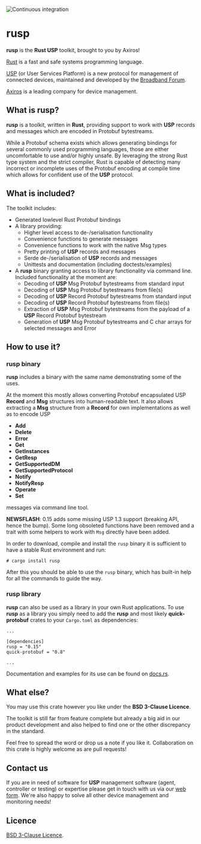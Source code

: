 ![Continuous integration](https://github.com/axiros/rusp/workflows/Continuous%20integration/badge.svg)

# rusp

**rusp** is the **Rust USP** toolkit, brought to you by Axiros!

[Rust][] is a fast and safe systems programming language.

[USP][] (or User Services Platform) is a new protocol for management of connected devices, maintained and developed by the [Broadband Forum][BBF].

[Axiros][] is a leading company for device management.

## What is rusp?

**rusp** is a toolkit, written in **Rust**, providing support to work with **USP** records and messages which are encoded in Protobuf bytestreams.

While a Protobuf schema exists which allows generating bindings for several commonly used programming languages, those are either uncomfortable to use and/or highly unsafe. By leveraging the strong Rust type system and the strict compiler, Rust is capable of detecting many incorrect or incomplete uses of the Protobuf encoding at compile time which allows for confident use of the **USP** protocol.

## What is included?

The toolkit includes:
* Generated lowlevel Rust Protobuf bindings
* A library providing:
  * Higher level access to de-/serialisation functionality
  * Convenience functions to generate messages
  * Convenience functions to work with the native Msg types
  * Pretty printing of **USP** records and messages
  * Serde de-/serialisation of **USP** records and messages
  * Unittests and documentation (including doctests/examples)
* A **rusp** binary granting access to library functionality via command line. Included functionality at the moment are:
  * Decoding of **USP** Msg Protobuf bytestreams from standard input
  * Decoding of **USP** Msg Protobuf bytestreams from file(s)
  * Decoding of **USP** Record Protobuf bytestreams from standard input
  * Decoding of **USP** Record Protobuf bytestreams from file(s)
  * Extraction of **USP** Msg Protobuf bytestreams from the payload of a **USP** Record Protobuf bytestream
  * Generation of **USP** Msg Protobuf bytestreams and C char arrays for selected messages and Error

## How to use it?

### rusp binary

**rusp** includes a binary with the same name demonstrating some of the uses.

At the moment this mostly allows converting Protobuf encapsulated USP **Record** and **Msg** structures into human-readable text. It also allows extracting a **Msg** structure from a **Record** for own implementations as well as to encode USP
* **Add**
* **Delete**
* **Error**
* **Get**
* **GetInstances**
* **GetResp**
* **GetSupportedDM**
* **GetSupportedProtocol**
* **Notify**
* **NotifyResp**
* **Operate**
* **Set**

messages via command line tool.

**NEWSFLASH**: 0.15 adds some missing USP 1.3 support (breaking API, hence the bump). Some long obsoleted functions have been removed and a trait with some helpers to work with `Msg` directly have been added.

In order to download, compile and install the `rusp` binary it is sufficient to have a stable Rust environment and run:

```
# cargo install rusp
```

After this you should be able to use the `rusp` binary, which has built-in help for all the commands to guide the way.

### rusp library

**rusp** can also be used as a library in your own Rust applications. To use **rusp** as a library you simply need to add the **rusp** and most likely **quick-protobuf** crates to your `Cargo.toml` as dependencies:

```
...

[dependencies]
rusp = "0.15"
quick-protobuf = "0.8"

...
```

Documentation and examples for its use can be found on [docs.rs](https://docs.rs/rusp/latest/rusp/index.html).

## What else?

You may use this crate however you like under the **BSD 3-Clause Licence**.

The toolkit is still far from feature complete but already a big aid in our product development and also helped to find one or the other discrepancy in the standard.

Feel free to spread the word or drop us a note if you like it. Collaboration on this crate is highly welcome as are pull requests!

## Contact us

If you are in need of software for **USP** management software (agent, controller or testing) or expertise please get in touch with us via our [web form](https://www.axiros.com). We're also happy to solve all other device management and monitoring needs!

[Rust]: https://www.rust-lang.org/
[USP]: https://usp.technology/
[BBF]: https://www.broadband-forum.org/
[Axiros]: https://www.axiros.com/

Licence
-------

[BSD 3-Clause Licence](LICENSE).
